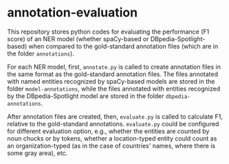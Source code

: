 # annotation-evaluation

This repository stores python codes for evaluating the performance (F1 score) of an NER model (whether spaCy-based or DBpedia-Spotlight-based) when compared to the gold-standard annotation files (which are in the folder `annotations`).

For each NER model, first, `annotate.py` is called to create annotation files in the same format as the gold-standard annotation files. The files annotated with named entities recognized by spaCy-based models are stored in the folder `model-annotations`, while the files annotated with entities recognized by the DBpedia-Spotlight model are stored in the folder `dbpedia-annotations`.

After annotation files are created, then, `evaluate.py` is called to calculate F1, relative to the gold-standard annotations. `evaluate.py` could be configured for different evaluation option, e.g., whether the entities are counted by noun chucks or by tokens, whether a location-typed entity could count as an organization-typed (as in the case of countries' names, where there is some gray area), etc.

